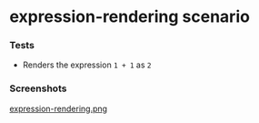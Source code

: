# expression-rendering scenario

### Tests

- Renders the expression `1 + 1` as `2`

### Screenshots

[expression-rendering.png](./screenshots/expression-rendering.png)
